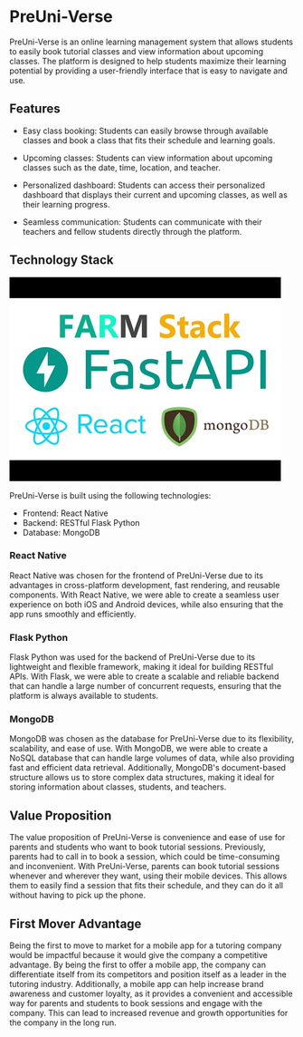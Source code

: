 # PreUni-Verse

PreUni-Verse is an online learning management system that allows students to easily book tutorial classes and view information about upcoming classes. The platform is designed to help students maximize their learning potential by providing a user-friendly interface that is easy to navigate and use.

## Features

- Easy class booking: Students can easily browse through available classes and book a class that fits their schedule and learning goals.

- Upcoming classes: Students can view information about upcoming classes such as the date, time, location, and teacher.

- Personalized dashboard: Students can access their personalized dashboard that displays their current and upcoming classes, as well as their learning progress.

- Seamless communication: Students can communicate with their teachers and fellow students directly through the platform.

## Technology Stack

<img src='hqdefault.jpg' />

PreUni-Verse is built using the following technologies:

- Frontend: React Native
- Backend: RESTful Flask Python
- Database: MongoDB

### React Native

React Native was chosen for the frontend of PreUni-Verse due to its advantages in cross-platform development, fast rendering, and reusable components. With React Native, we were able to create a seamless user experience on both iOS and Android devices, while also ensuring that the app runs smoothly and efficiently.

### Flask Python

Flask Python was used for the backend of PreUni-Verse due to its lightweight and flexible framework, making it ideal for building RESTful APIs. With Flask, we were able to create a scalable and reliable backend that can handle a large number of concurrent requests, ensuring that the platform is always available to students.

### MongoDB

MongoDB was chosen as the database for PreUni-Verse due to its flexibility, scalability, and ease of use. With MongoDB, we were able to create a NoSQL database that can handle large volumes of data, while also providing fast and efficient data retrieval. Additionally, MongoDB's document-based structure allows us to store complex data structures, making it ideal for storing information about classes, students, and teachers.

## Value Proposition

The value proposition of PreUni-Verse is convenience and ease of use for parents and students who want to book tutorial sessions. Previously, parents had to call in to book a session, which could be time-consuming and inconvenient. With PreUni-Verse, parents can book tutorial sessions whenever and wherever they want, using their mobile devices. This allows them to easily find a session that fits their schedule, and they can do it all without having to pick up the phone.

## First Mover Advantage

Being the first to move to market for a mobile app for a tutoring company would be impactful because it would give the company a competitive advantage. By being the first to offer a mobile app, the company can differentiate itself from its competitors and position itself as a leader in the tutoring industry. Additionally, a mobile app can help increase brand awareness and customer loyalty, as it provides a convenient and accessible way for parents and students to book sessions and engage with the company. This can lead to increased revenue and growth opportunities for the company in the long run.
